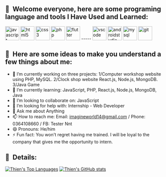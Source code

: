 <h2> 🚀 &nbsp;Welcome everyone, here are some programing language and tools I Have Used and Learned:</h2>
<p align="left">
<img src="https://cdn.jsdelivr.net/gh/devicons/devicon/icons/javascript/javascript-original.svg" alt="javascript" width="45" height="45"/>
<img src="https://cdn.jsdelivr.net/gh/devicons/devicon/icons/html5/html5-original-wordmark.svg" alt="html5" width="45" height="45"/>      
<img src="https://cdn.jsdelivr.net/gh/devicons/devicon/icons/css3/css3-original-wordmark.svg" alt="css3" width="45" height="45"/>
<img src="https://cdn.jsdelivr.net/gh/devicons/devicon/icons/php/php-original.svg" alt="php" width="45" height="45"/>
<img src="https://cdn.jsdelivr.net/gh/devicons/devicon/icons/flutter/flutter-original.svg" alt="flutter" width="45" height="45"/>
-----
<img src="https://cdn.jsdelivr.net/gh/devicons/devicon/icons/vscode/vscode-original.svg" alt="vscode" width="45" height="45"/>
<img src="https://cdn.jsdelivr.net/gh/devicons/devicon/icons/androidstudio/androidstudio-original.svg" alt="androidstudio" width="45" height="45"/>
<img src="https://cdn.jsdelivr.net/gh/devicons/devicon/icons/mysql/mysql-original.svg" alt="mysql" width="45" height="45"/>
<img src="https://cdn.jsdelivr.net/gh/devicons/devicon/icons/git/git-original.svg" alt="git" width="45" height="45"/>
</p>

<h2> 🚀 &nbsp;Here are some ideas to make you understand a few things about me:</h2>

- 🔭 I’m currently working on three projects: 1/Computer workshop website using PHP, MySQL. 2/Clock shop website React.js, Node.js, MongoDB. 3/Java Game
- 🌱 I’m currently learning: JavaScript, PHP, React.js, Node.js, MongoDB, Java
- 👯 I’m looking to collaborate on: JavaScript
- 🤔 I’m looking for help with: Internship - Web Developer
- 💬 Ask me about Anything
- 📫 How to reach me: Email: imagineworld14@gmail.com / Phone: 0364108660 / FB: Tester Nnt
- 😄 Pronouns: He/him
- ⚡ Fun fact: You won't regret having me trained. I will be loyal to the company that gives me the opportunity to intern.

<h2> 🚀 &nbsp;Details:</h2>

[![Thien's Top Languages](https://github-readme-stats.vercel.app/api/top-langs/?username=testergithub14)](https://github.com/testergithub14/github-readme-stats)
[![Thien's GitHub stats](https://github-readme-stats.vercel.app/api?username=testergithub14)](https://github.com/testergithub14/github-readme-stats)
